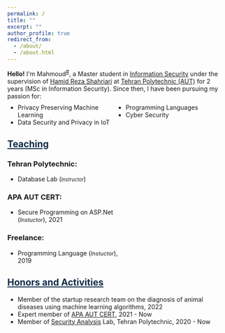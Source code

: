 ```yaml
---
permalink: /
title: ""
excerpt: ""
author_profile: true
redirect_from: 
  - /about/
  - /about.html
---
```


<style>
.farsi{ font-family:PERSWEB; font-weight: bold; font-size:11pt;}
.header-color {color:#0f2b46;}
.twocol{ columns: 2}
</style>

**Hello!** I'm Mahmoud<sup><a href="#fullname" onclick="toggle_visibility('fullname');">#</a></sup>, a Master student in [Information&nbsp;Security](https://ce.aut.ac.ir/) under the supervision of [Hamid Reza&nbsp;Shahriari](https://aut.ac.ir/shahriari/) at [Tehran&nbsp;Polytechnic (AUT)](https://aut.ac.ir/en) for 2 years (MSc in Information Security). Since then, I have been pursuing my passion for:
<ul class='twocol' style="margin-top: -1%;" markdown='1'>
<li> Privacy Preserving Machine Learning</li>
<li> Data Security and Privacy in IoT</li>
<li> Programming Languages</li>
<li> Cyber Security</li>
</ul>

<p id="fullname" style="display: none;"><sup>#
my full name is <i>Mahmoud Faraji</i> (in Persian: <span class='farsi'>محمود فرجی</span>), and here is my voice pronouncing my name:  
<span><audio id="player" src="files/my-name.wav"></audio>
<img src="/images/speaker.png" style="width:20px; cursor:pointer;" onclick="document.getElementById('player').play()"></span></sup></p>

<script>
function toggle_visibility(id) {
       var e = document.getElementById(id);
       if(e.style.display == 'block')
          e.style.display = 'none';
       else
          e.style.display = 'block';
    }
</script>

<a href="/teaching"  class='header-color'>Teaching</a>
----
### Tehran Polytechnic: 
<ul class='twocol' markdown='1'>
<li> Database Lab (<i style='font-size: 0.8em;'>Instructor</i>)</li>
</ul>

### APA AUT CERT:
<ul class='twocol' markdown='1'>
<li> Secure Programming on ASP.Net (<i style='font-size: 0.9em;'>Instuctor</i>), 2021</li>
</ul>

### Freelance:
<ul class='twocol' markdown='1'>
<li> Programming Language (<i style='font-size: 0.9em;'>Instuctor</i>), 2019</li>
</ul>

<a href="/honors"  class='header-color'>Honors and Activities</a>
----
<ul class='onecol' markdown='1'>
<li> Member of the startup research team on the diagnosis of animal diseases using machine learning algorithms, 2022 </li>
<li> Expert member of <a href="https://apa.aut.ac.ir/en/">APA AUT CERT</a>, 2021 - Now </li>
<li> Member of <a href="http://atlas.aut.ac.ir/en/index.html">Security Analysis</a> Lab, Tehran Polytechnic, 2020 - Now </li>
</ul>



